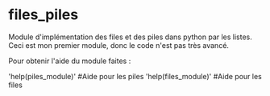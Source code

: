 # files_piles
Module d'implémentation des files et des piles dans python par les listes.
Ceci est mon premier module, donc le code n'est pas très avancé.

Pour obtenir l'aide du module faites :

'help(piles_module)' #Aide pour les piles
'help(files_module)' #Aide pour les files

